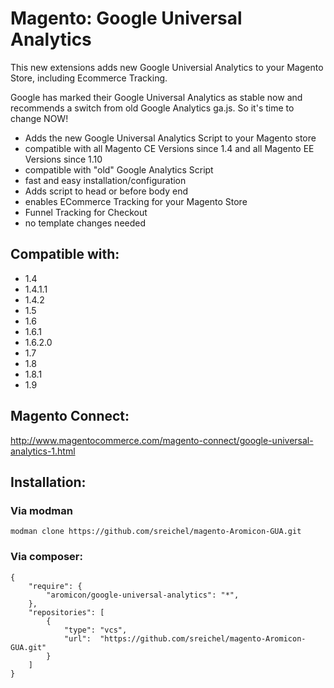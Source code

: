# Magento: Google Universal Analytics
This new extensions adds new Google Universial Analytics to your Magento Store, including Ecommerce Tracking.

Google has marked their Google Universal Analytics as stable now and recommends a switch from old Google Analytics ga.js. So it's time to change NOW!

- Adds the new Google Universal Analytics Script to your Magento store
- compatible with all Magento CE Versions since 1.4 and all Magento EE Versions since 1.10
- compatible with "old" Google Analytics Script
- fast and easy installation/configuration
- Adds script to head or before body end
- enables ECommerce Tracking for your Magento Store
- Funnel Tracking for Checkout
- no template changes needed

## Compatible with:
- 1.4
- 1.4.1.1
- 1.4.2
- 1.5
- 1.6
- 1.6.1
- 1.6.2.0
- 1.7
- 1.8
- 1.8.1
- 1.9

## Magento Connect: 
http://www.magentocommerce.com/magento-connect/google-universal-analytics-1.html

## Installation:

### Via modman
```
modman clone https://github.com/sreichel/magento-Aromicon-GUA.git
```
### Via composer:
```
{
    "require": {
        "aromicon/google-universal-analytics": "*",
    },
    "repositories": [
        {
            "type": "vcs",
            "url":  "https://github.com/sreichel/magento-Aromicon-GUA.git"
        }
    ]
}
